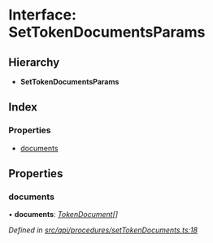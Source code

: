 # Interface: SetTokenDocumentsParams

## Hierarchy

* **SetTokenDocumentsParams**

## Index

### Properties

* [documents](settokendocumentsparams.md#documents)

## Properties

###  documents

• **documents**: *[TokenDocument](tokendocument.md)[]*

*Defined in [src/api/procedures/setTokenDocuments.ts:18](https://github.com/PolymathNetwork/polymesh-sdk/blob/374efb41/src/api/procedures/setTokenDocuments.ts#L18)*
